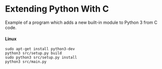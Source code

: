 # Extending Python With C
Example of a program which adds a new built-in module to Python 3 from C code.

#### Linux
```
sudo apt-get install python3-dev
python3 src/setup.py build
sudo python3 src/setup.py install
python3 src/main.py
```

